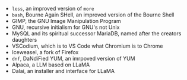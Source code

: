 - `less`, an improved version of `more`
- `bash`, Bourne Again SHell, an improved version of the Bourne Shell
- GIMP, the GNU Image Manipulation Program
- GNU, recursive initialism for GNU's not Unix
- MySQL and its spiritual successor MariaDB, named after the creators daughters
- VSCodium, which is to VS Code what Chromium is to Chrome
- Iceweasel, a fork of Firefox
- `dnf`, DaNdiFied YUM, an imrpoved version of YUM
- Alpaca, a LLM based on LLaMA
- Dalai, an installer and interface for LLaMA